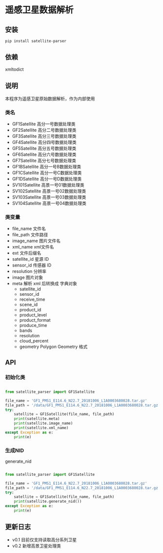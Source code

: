 # 遥感卫星数据解析

## 安装

```shell
pip install satellite-parser
```

## 依赖

xmltodict

## 说明

本程序为遥感卫星原始数据解析，作为内部使用

### 类名

- GF1Satellite 高分一号数据处理类
- GF2Satellite 高分二号数据处理类
- GF3Satellite 高分三号数据处理类
- GF4Satellite 高分四号数据处理类
- GF5Satellite 高分五号数据处理类
- GF6Satellite 高分六号数据处理类
- GF7Satellite 高分七号数据处理类
- GF1BSatellite 高分一号B数据处理类
- GF1CSatellite 高分一号C数据处理类
- GF1DSatellite 高分一号D数据处理类
- SV101Satellite 高景一号01数据处理类
- SV102Satellite 高景一号02数据处理类
- SV103Satellite 高景一号03数据处理类
- SV104Satellite 高景一号04数据处理类

### 类变量

- file_name 文件名
- file_path 文件路径
- image_name 图片文件名
- xml_name xml文件名
- ext 文件后缀名
- satellite_id 星源 ID
- sensor_id 传感器 ID
- resolution 分辨率
- image 图片对象
- meta 解析 xml 后转换成 字典对象
  - satellite_id
  - sensor_id
  - receive_time
  - scene_id
  - product_id
  - product_level
  - product_format
  - produce_time
  - bands
  - resolution
  - cloud_percent
  - geometry Polygon Geometry 格式

## API

### 初始化类

```python

from satellite_parser import GF1Satellite

file_name = 'GF1_PMS1_E114.6_N22.7_20181006_L1A0003680028.tar.gz'
file_path = '/data/GF1_PMS1_E114.6_N22.7_20181006_L1A0003680028.tar.gz'
try:
    satellite = GF1Satellite(file_name, file_path)
    print(satellite.meta)
    print(satellite.image_name)
    print(satellite.xml_name)
except Exception as e:
    print(e)
```

### 生成NID

generate_nid

```python

from satellite_parser import GF1Satellite

file_name = 'GF1_PMS1_E114.6_N22.7_20181006_L1A0003680028.tar.gz'
file_path = '/data/GF1_PMS1_E114.6_N22.7_20181006_L1A0003680028.tar.gz'
try:
    satellite = GF1Satellite(file_name, file_path)
    print(satellite.generate_nid())
except Exception as e:
    print(e)
```

## 更新日志

- v0.1 目前仅支持读取高分系列卫星
- v0.2 新增高景卫星处理类
